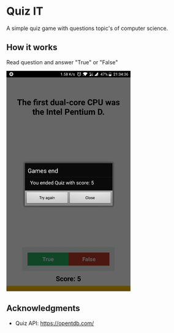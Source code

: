 # Quiz IT

A simple quiz game with questions topic's of computer science.


## How it works
Read question and answer "True" or "False"

![QuizIT](quiz_it.jpg)

## Acknowledgments

* Quiz API: https://opentdb.com/
